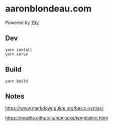 # aaronblondeau.com

Powered by [11ty](https://www.11ty.dev)

## Dev

```
yarn install
yarn serve
```

## Build

```
yarn build
```

## Notes

https://www.markdownguide.org/basic-syntax/

https://mozilla.github.io/nunjucks/templating.html
